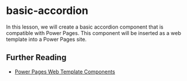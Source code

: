# basic-accordion
In this lesson, we will create a basic accordion component that is compatible with Power Pages. This component will be inserted as a web template into a Power Pages site.

## Further Reading
- [Power Pages Web Template Components](https://learn.microsoft.com/en-us/power-pages/configure/web-templates-as-components)